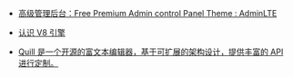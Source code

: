 * [高级管理后台：Free Premium Admin control Panel Theme : AdminLTE](https://github.com/almasaeed2010/AdminLTE)

* [认识 V8 引擎](https://zhuanlan.zhihu.com/p/27628685)

* [Quill 是一个开源的富文本编辑器，基于可扩展的架构设计，提供丰富的 API 进行定制。](https://gitee.com/mirrors/quill)
